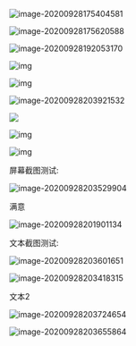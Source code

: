 ![image-20200928175404581](https://gitee.com/hss012489/picbed/raw/master/picgo/1601286850256-image-20200928175404581.jpg)

![image-20200928175620588](https://gitee.com/hss012489/picbed/raw/master/picgo/1601286980619-image-20200928175620588.jpg)



![image-20200928192053170](https://gitee.com/hss012489/picbed/raw/master/picgo/1601292053206-image-20200928192053170.jpg)

![img](https://gitee.com/hss012489/picbed/raw/master/picgo/1601292355254-577a316d2d91b.jpg)



![img](http://dingyue.ws.126.net/f5OJJoMkWhrhoTOrGITw3vqtE9xa4xXTvLKK8WxdRknc=1524030994462.gif)

![image-20200928203921532](https://gitee.com/hss012489/picbed/raw/master/picgo/1601296761559-image-20200928203921532.jpg)

![](https://gitee.com/hss012489/picbed/raw/master/picgo/1601293090530-f5OJJoMkWhrhoTOrGITw3vqtE9xa4xXTvLKK8WxdRknc=1524030994462.gif)



![img](https://gitee.com/hss012489/picbed/raw/master/picgo/1601293421210-f5OJJoMkWhrhoTOrGITw3vqtE9xa4xXTvLKK8WxdRknc=1524030994462-20200928194341187.gif)

![img](https://gitee.com/hss012489/picbed/raw/master/picgo/1601295263751-f5OJJoMkWhrhoTOrGITw3vqtE9xa4xXTvLKK8WxdRknc=1524030994462-20200928201423733.gif)

屏幕截图测试:

![image-20200928203529904](https://gitee.com/hss012489/picbed/raw/master/picgo/1601296529931-image-20200928203529904.jpg)

满意

![image-20200928201901134](https://gitee.com/hss012489/picbed/raw/master/picgo/1601295541163-image-20200928201901134.jpg)



文本截图测试:

![image-20200928203601651](https://gitee.com/hss012489/picbed/raw/master/picgo/1601296561675-image-20200928203601651.jpg)

![image-20200928203418315](https://gitee.com/hss012489/picbed/raw/master/picgo/1601296458342-image-20200928203418315.jpg)



文本2

![image-20200928203724654](https://gitee.com/hss012489/picbed/raw/master/picgo/1601296644677-image-20200928203724654.jpg)

![image-20200928203655864](https://gitee.com/hss012489/picbed/raw/master/picgo/1601296615890-image-20200928203655864.jpg)